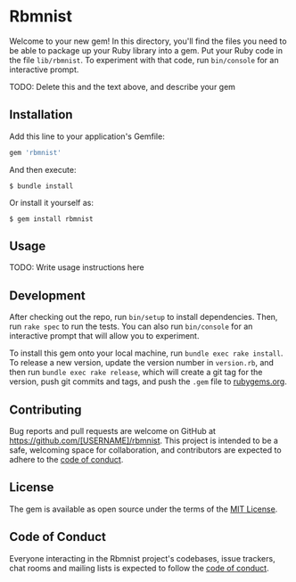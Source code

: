 # Rbmnist

Welcome to your new gem! In this directory, you'll find the files you need to be able to package up your Ruby library into a gem. Put your Ruby code in the file `lib/rbmnist`. To experiment with that code, run `bin/console` for an interactive prompt.

TODO: Delete this and the text above, and describe your gem

## Installation

Add this line to your application's Gemfile:

```ruby
gem 'rbmnist'
```

And then execute:

    $ bundle install

Or install it yourself as:

    $ gem install rbmnist

## Usage

TODO: Write usage instructions here

## Development

After checking out the repo, run `bin/setup` to install dependencies. Then, run `rake spec` to run the tests. You can also run `bin/console` for an interactive prompt that will allow you to experiment.

To install this gem onto your local machine, run `bundle exec rake install`. To release a new version, update the version number in `version.rb`, and then run `bundle exec rake release`, which will create a git tag for the version, push git commits and tags, and push the `.gem` file to [rubygems.org](https://rubygems.org).

## Contributing

Bug reports and pull requests are welcome on GitHub at https://github.com/[USERNAME]/rbmnist. This project is intended to be a safe, welcoming space for collaboration, and contributors are expected to adhere to the [code of conduct](https://github.com/[USERNAME]/rbmnist/blob/master/CODE_OF_CONDUCT.md).


## License

The gem is available as open source under the terms of the [MIT License](https://opensource.org/licenses/MIT).

## Code of Conduct

Everyone interacting in the Rbmnist project's codebases, issue trackers, chat rooms and mailing lists is expected to follow the [code of conduct](https://github.com/[USERNAME]/rbmnist/blob/master/CODE_OF_CONDUCT.md).
